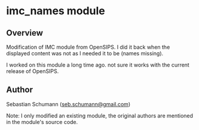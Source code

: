 imc_names module
================

Overview
--------
Modification of IMC module from OpenSIPS. I did it back when the displayed content was not as I needed it to be (names missing).

I worked on this module a long time ago. not sure it works with the current release of OpenSIPS.

Author
------
Sebastian Schumann (seb.schumann@gmail.com)

Note: I only modified an existing module, the original authors are mentioned in the module's source code.